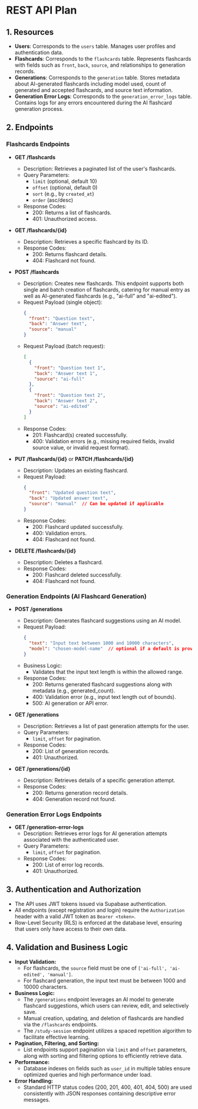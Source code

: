 # REST API Plan

## 1. Resources

- **Users**: Corresponds to the `users` table. Manages user profiles and authentication data.
- **Flashcards**: Corresponds to the `flashcards` table. Represents flashcards with fields such as `front`, `back`, `source`, and relationships to generation records.
- **Generations**: Corresponds to the `generation` table. Stores metadata about AI-generated flashcards including model used, count of generated and accepted flashcards, and source text information.
- **Generation Error Logs**: Corresponds to the `generation_error_logs` table. Contains logs for any errors encountered during the AI flashcard generation process.

## 2. Endpoints

### Flashcards Endpoints

- **GET /flashcards**
  - Description: Retrieves a paginated list of the user's flashcards.
  - Query Parameters:
    - `limit` (optional, default 10)
    - `offset` (optional, default 0)
    - `sort` (e.g., by `created_at`)
    - `order` (asc/desc)
  - Response Codes:
    - 200: Returns a list of flashcards.
    - 401: Unauthorized access.

- **GET /flashcards/{id}**
  - Description: Retrieves a specific flashcard by its ID.
  - Response Codes:
    - 200: Returns flashcard details.
    - 404: Flashcard not found.

- **POST /flashcards**
  - Description: Creates new flashcards. This endpoint supports both single and batch creation of flashcards, catering for manual entry as well as AI-generated flashcards (e.g., "ai-full" and "ai-edited").
  - Request Payload (single object):
    ```json
    {
      "front": "Question text",
      "back": "Answer text",
      "source": "manual"
    }
    ```
  - Request Payload (batch request):
    ```json
    [
      {
        "front": "Question text 1",
        "back": "Answer text 1",
        "source": "ai-full"
      },
      {
        "front": "Question text 2",
        "back": "Answer text 2",
        "source": "ai-edited"
      }
    ]
    ```
  - Response Codes:
    - 201: Flashcard(s) created successfully.
    - 400: Validation errors (e.g., missing required fields, invalid source value, or invalid request format).

- **PUT /flashcards/{id}** or **PATCH /flashcards/{id}**
  - Description: Updates an existing flashcard.
  - Request Payload:
    ```json
    {
      "front": "Updated question text",
      "back": "Updated answer text",
      "source": "manual"  // Can be updated if applicable
    }
    ```
  - Response Codes:
    - 200: Flashcard updated successfully.
    - 400: Validation errors.
    - 404: Flashcard not found.

- **DELETE /flashcards/{id}**
  - Description: Deletes a flashcard.
  - Response Codes:
    - 200: Flashcard deleted successfully.
    - 404: Flashcard not found.

### Generation Endpoints (AI Flashcard Generation)

- **POST /generations**
  - Description: Generates flashcard suggestions using an AI model.
  - Request Payload:
    ```json
    {
      "text": "Input text between 1000 and 10000 characters",
      "model": "chosen-model-name"  // optional if a default is provided
    }
    ```
  - Business Logic:
    - Validates that the input text length is within the allowed range.
  - Response Codes:
    - 200: Returns generated flashcard suggestions along with metadata (e.g., generated_count).
    - 400: Validation error (e.g., input text length out of bounds).
    - 500: AI generation or API error.

- **GET /generations**
  - Description: Retrieves a list of past generation attempts for the user.
  - Query Parameters:
    - `limit`, `offset` for pagination.
  - Response Codes:
    - 200: List of generation records.
    - 401: Unauthorized.

- **GET /generations/{id}**
  - Description: Retrieves details of a specific generation attempt.
  - Response Codes:
    - 200: Returns generation record details.
    - 404: Generation record not found.

### Generation Error Logs Endpoints

- **GET /generation-error-logs**
  - Description: Retrieves error logs for AI generation attempts associated with the authenticated user.
  - Query Parameters:
    - `limit`, `offset` for pagination.
  - Response Codes:
    - 200: List of error log records.
    - 401: Unauthorized.


## 3. Authentication and Authorization

- The API uses JWT tokens issued via Supabase authentication.
- All endpoints (except registration and login) require the `Authorization` header with a valid JWT token as `Bearer <token>`.
- Row-Level Security (RLS) is enforced at the database level, ensuring that users only have access to their own data.

## 4. Validation and Business Logic

- **Input Validation:**
  - For flashcards, the `source` field must be one of `['ai-full', 'ai-edited', 'manual']`.
  - For flashcard generation, the input text must be between 1000 and 10000 characters.
- **Business Logic:**
  - The `/generations` endpoint leverages an AI model to generate flashcard suggestions, which users can review, edit, and selectively save.
  - Manual creation, updating, and deletion of flashcards are handled via the `/flashcards` endpoints.
  - The `/study-session` endpoint utilizes a spaced repetition algorithm to facilitate effective learning.
- **Pagination, Filtering, and Sorting:**
  - List endpoints support pagination via `limit` and `offset` parameters, along with sorting and filtering options to efficiently retrieve data.
- **Performance:**
  - Database indexes on fields such as `user_id` in multiple tables ensure optimized queries and high performance under load.
- **Error Handling:**
  - Standard HTTP status codes (200, 201, 400, 401, 404, 500) are used consistently with JSON responses containing descriptive error messages. 